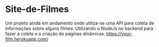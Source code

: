 # Site-de-Filmes
Um projeto ainda em andamento onde utiliza-se uma API para coleta de informações sobre alguns filmes. Utilizando o NodeJs no backend para fazer a coleta e a criação de páginas dinâmicas.
https://your-film.herokuapp.com/
